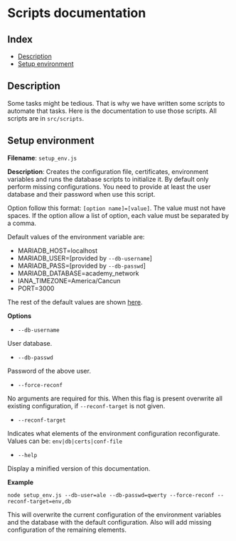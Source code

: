 # Scripts documentation

## Index

* [Description](#Description)
* [Setup environment](#Setup-environment)

## Description

Some tasks might be tedious. That is why we have written some scripts to automate that tasks. Here is the documentation
to use those scripts. All scripts are in `src/scripts`.

## Setup environment

**Filename**: `setup_env.js`

**Description**: Creates the configuration file, certificates, environment variables and runs the database scripts to initialize it.
By default only perform missing configurations. You need to provide at least the user database and their password when use this script.

Option follow this format: `[option name]=[value]`. The value must not have spaces. If the option allow a list of option, each value
must be separated by a comma.

Default values of the environment variable are:

* MARIADB_HOST=localhost
* MARIADB_USER=[provided by `--db-username`]
* MARIADB_PASS=[provided by `--db-passwd`]
* MARIADB_DATABASE=academy_network
* IANA_TIMEZONE=America/Cancun
* PORT=3000

The rest of the default values are shown [here](ENV_SETUP.md).

**Options**

* `--db-username`

User database.

* `--db-passwd`

Password of the above user.

* `--force-reconf`

No arguments are required for this. When this flag is present overwrite all existing configuration, if `--reconf-target`
is not given.

* `--reconf-target`

Indicates what elements of the environment configuration reconfigurate. Values can be: `env|db|certs|conf-file`

* `--help`

Display a minified version of this documentation.

**Example**

`node setup_env.js --db-user=ale --db-passwd=qwerty --force-reconf --reconf-target=env,db`

This will overwrite the current configuration of the environment variables and the database with the default configuration.
Also will add missing configuration of the remaining elements.
